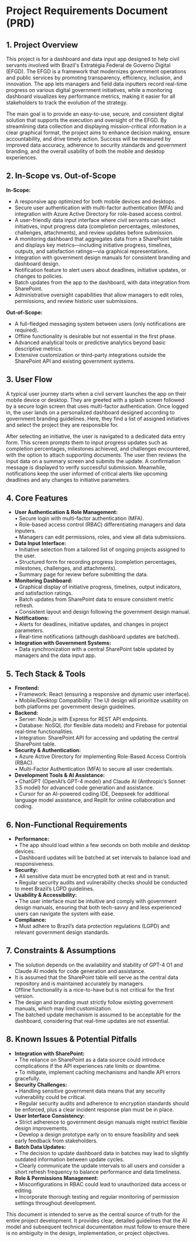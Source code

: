 # Project Requirements Document (PRD)

## 1. Project Overview

This project is for a dashboard and data input app designed to help civil servants involved with Brazil's Estratégia Federal de Governo Digital (EFGD). The EFGD is a framework that modernizes government operations and public services by promoting transparency, efficiency, inclusion, and innovation. The app lets managers and field data inputters record real-time progress on various digital government initiatives, while a monitoring dashboard visualizes key performance metrics, making it easier for all stakeholders to track the evolution of the strategy.

The main goal is to provide an easy-to-use, secure, and consistent digital solution that supports the execution and oversight of the EFGD. By streamlining data collection and displaying mission-critical information in a clear graphical format, the project aims to enhance decision making, ensure accountability, and drive timely action. Success will be measured by improved data accuracy, adherence to security standards and government branding, and the overall usability of both the mobile and desktop experiences.

## 2. In-Scope vs. Out-of-Scope

**In-Scope:**

*   A responsive app optimized for both mobile devices and desktops.
*   Secure user authentication with multi-factor authentication (MFA) and integration with Azure Active Directory for role-based access control.
*   A user-friendly data input interface where civil servants can select initiatives, input progress data (completion percentages, milestones, challenges, attachments), and review updates before submission.
*   A monitoring dashboard that aggregates data from a SharePoint table and displays key metrics—including initiative progress, timelines, outputs, and satisfaction ratings—via graphical representations.
*   Integration with government design manuals for consistent branding and dashboard design.
*   Notification feature to alert users about deadlines, initiative updates, or changes to policies.
*   Batch updates from the app to the dashboard, with data integration from SharePoint.
*   Administrative oversight capabilities that allow managers to edit roles, permissions, and review historic user submissions.

**Out-of-Scope:**

*   A full-fledged messaging system between users (only notifications are required).
*   Offline functionality is desirable but not essential in the first phase.
*   Advanced analytical tools or predictive analytics beyond basic descriptive metrics.
*   Extensive customization or third-party integrations outside the SharePoint API and existing government systems.

## 3. User Flow

A typical user journey starts when a civil servant launches the app on their mobile device or desktop. They are greeted with a splash screen followed by a secure login screen that uses multi-factor authentication. Once logged in, the user lands on a personalized dashboard designed according to government branding guidelines. Here, they find a list of assigned initiatives and select the project they are responsible for.

After selecting an initiative, the user is navigated to a dedicated data entry form. This screen prompts them to input progress updates such as completion percentages, milestones achieved, and challenges encountered, with the option to attach supporting documents. The user then reviews the input data on a summary screen and submits the update. A confirmation message is displayed to verify successful submission. Meanwhile, notifications keep the user informed of critical alerts like upcoming deadlines and any changes to initiative parameters.

## 4. Core Features

*   **User Authentication & Role Management:**\
    • Secure login with multi-factor authentication (MFA).\
    • Role-based access control (RBAC) differentiating managers and data inputers.\
    • Managers can edit permissions, roles, and view all data submissions.
*   **Data Input Interface:**\
    • Initiative selection from a tailored list of ongoing projects assigned to the user.\
    • Structured form for recording progress (completion percentages, milestones, challenges, and attachments).\
    • Summary page for review before submitting the data.
*   **Monitoring Dashboard:**\
    • Graphical display of initiative progress, timelines, output indicators, and satisfaction ratings.\
    • Batch updates from SharePoint data to ensure consistent metric refresh.\
    • Consistent layout and design following the government design manual.
*   **Notifications:**\
    • Alerts for deadlines, initiative updates, and changes in project parameters.\
    • Real-time notifications (although dashboard updates are batched).
*   **Integration with Government Systems:**\
    • Data synchronization with a central SharePoint table updated by managers and the data input app.

## 5. Tech Stack & Tools

*   **Frontend:**\
    • Framework: React (ensuring a responsive and dynamic user interface).\
    • Mobile/Desktop Compatibility: The UI design will prioritize usability on both platforms per government design guidelines.
*   **Backend:**\
    • Server: Node.js with Express for REST API endpoints.\
    • Database: NoSQL (for flexible data models) and Firebase for potential real-time functionalities.\
    • Integration: SharePoint API for accessing and updating the central SharePoint table.
*   **Security & Authentication:**\
    • Azure Active Directory for implementing Role-Based Access Controls (RBAC).\
    • Multi-Factor Authentication (MFA) to secure all user credentials.
*   **Development Tools & AI Assistance:**\
    • ChatGPT (OpenAI’s GPT-4 model) and Claude AI (Anthropic’s Sonnet 3.5 model) for advanced code generation and assistance.\
    • Cursor for an AI-powered coding IDE, Deepseek for additional language model assistance, and Replit for online collaboration and coding.

## 6. Non-Functional Requirements

*   **Performance:**\
    • The app should load within a few seconds on both mobile and desktop devices.\
    • Dashboard updates will be batched at set intervals to balance load and responsiveness.
*   **Security:**\
    • All sensitive data must be encrypted both at rest and in transit.\
    • Regular security audits and vulnerability checks should be conducted to meet Brazil’s LGPD guidelines.
*   **Usability & Accessibility:**\
    • The user interface must be intuitive and comply with government design manuals, ensuring that both tech-savvy and less experienced users can navigate the system with ease.
*   **Compliance:**\
    • Must adhere to Brazil’s data protection regulations (LGPD) and relevant government design standards.

## 7. Constraints & Assumptions

*   The solution depends on the availability and stability of GPT-4 O1 and Claude AI models for code generation and assistance.
*   It is assumed that the SharePoint table will serve as the central data repository and is maintained accurately by managers.
*   Offline functionality is a nice-to-have but is not critical for the first version.
*   The design and branding must strictly follow existing government manuals, which may limit customization.
*   The batched update mechanism is assumed to be acceptable for the dashboard, considering that real-time updates are not essential.

## 8. Known Issues & Potential Pitfalls

*   **Integration with SharePoint:**\
    • The reliance on SharePoint as a data source could introduce complications if the API experiences rate limits or downtime.\
    • To mitigate, implement caching mechanisms and handle API errors gracefully.
*   **Security Challenges:**\
    • Handling sensitive government data means that any security vulnerability could be critical.\
    • Regular security audits and adherence to encryption standards should be enforced, plus a clear incident response plan must be in place.
*   **User Interface Consistency:**\
    • Strict adherence to government design manuals might restrict flexible design improvements.\
    • Develop a design prototype early on to ensure feasibility and seek early feedback from stakeholders.
*   **Batch Data Updates:**\
    • The decision to update dashboard data in batches may lead to slightly outdated information between update cycles.\
    • Clearly communicate the update intervals to all users and consider a short refresh frequency to balance performance and data timeliness.
*   **Role & Permissions Management:**\
    • Misconfigurations in RBAC could lead to unauthorized data access or editing.\
    • Incorporate thorough testing and regular monitoring of permission settings throughout development.

This document is intended to serve as the central source of truth for the entire project development. It provides clear, detailed guidelines that the AI model and subsequent technical documentation must follow to ensure there is no ambiguity in the design, implementation, or project objectives.
